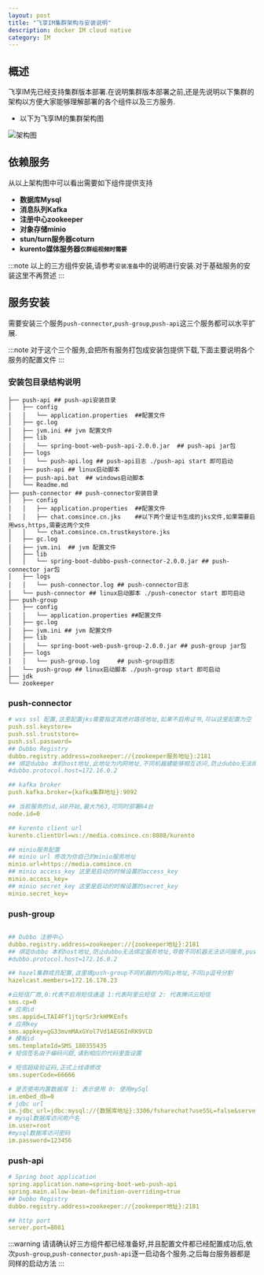 ```yaml
---
layout: post
title: "飞享IM集群架构与安装说明"
description: docker IM cloud native
category: IM
---
```


## 概述
飞享IM先已经支持集群版本部署.在说明集群版本部署之前,还是先说明以下集群的架构以方便大家能够理解部署的各个组件以及三方服务.
* 以下为飞享IM的集群架构图 

![架构图](https://media.comsince.cn/minio-bucket-image-name/1-373z3zNN-1605774295102-IM_Atitect.png)

## 依赖服务

从以上架构图中可以看出需要如下组件提供支持

* __数据库Mysql__
* __消息队列Kafka__
* __注册中心zookeeper__
* __对象存储minio__
* __stun/turn服务器coturn__
* __kurento媒体服务器`仅群组视频时需要`__

:::note
以上的三方组件安装,请参考`安装准备`中的说明进行安装.对于基础服务的安装这里不再赘述
:::

## 服务安装

需要安装三个服务`push-connector`,`push-group`,`push-api`这三个服务都可以水平扩展.

:::note
对于这个三个服务,会把所有服务打包成安装包提供下载,下面主要说明各个服务的配置文件
:::

### 安装包目录结构说明

```shell
├── push-api ## push-api安装目录
│   ├── config
│   │   └── application.properties  ##配置文件
│   ├── gc.log
│   ├── jvm.ini ## jvm 配置文件
│   ├── lib
│   │   └── spring-boot-web-push-api-2.0.0.jar  ## push-api jar包
│   ├── logs
│   │   └── push-api.log ## push-api日志 ./push-api start 即可启动
│   ├── push-api ## linux启动脚本
│   ├── push-api.bat  ## windows启动脚本
│   └── Readme.md
├── push-connector ## push-connector安装目录
│   ├── config
│   │   ├── application.properties  ##配置文件
│   │   ├── chat.comsince.cn.jks    ##以下两个是证书生成的jks文件,如果需要启用wss,https,需要这两个文件
│   │   └── chat.comsince.cn.trustkeystore.jks
│   ├── gc.log
│   ├── jvm.ini  ## jvm 配置文件
│   ├── lib
│   │   └── spring-boot-dubbo-push-connector-2.0.0.jar ## push-connector jar包
│   ├── logs
│   │   └── push-connector.log ## push-connector日志
│   └── push-connector ## linux启动脚本 ./push-conector start 即可启动
├── push-group
│   ├── config
│   │   └── application.properties ##配置文件
│   ├── gc.log
│   ├── jvm.ini ## jvm 配置文件
│   ├── lib
│   │   └── spring-boot-web-push-group-2.0.0.jar ## push-group jar包
│   ├── logs
│   │   └── push-group.log     ## push-group日志
│   └── push-group ## linux启动脚本 ./push-group start 即可启动
├── jdk
└── zookeeper
```


### push-connector

```yaml
# wss ssl 配置,这里配置jks需要指定其绝对路径地址,如果不启用证书,可以这里配置为空
push.ssl.keystore=
push.ssl.truststore=
push.ssl.password=
## Dubbo Registry
dubbo.registry.address=zookeeper://{zookeeper服务地址}:2181
## 绑定dubbo 本机host地址,此地址为内网地址,不同机器建能够相互访问,防止dubbo无法绑定服务地址,导致不同机器无法访问服务,push-group与push-connector部署在不同机器时最好设置
#dubbo.protocol.host=172.16.0.2

## kafka broker 
push.kafka.broker={kafka集群地址}:9092

## 当前服务的id,从0开始,最大为63,可同时部署64台
node.id=0

## kurento client url
kurento.clientUrl=ws://media.comsince.cn:8888/kurento

## minio服务配置
## minio url 修改为你自己的minio服务地址
minio.url=https://media.comsince.cn
## minio access_key 这里是启动的时候设置的access_key
minio.access_key=
## minio secret_key 这里是启动的时候设置的secret_key
minio.secret_key=

```

### push-group

```yaml

## Dubbo 注册中心
dubbo.registry.address=zookeeper://{zookeeper地址}:2181
## 绑定dubbo 本机host地址,防止dubbo无法绑定服务地址,导致不同机器无法访问服务,push-group与push-connector部署在不同机器时最好设置
#dubbo.protocol.host=172.16.0.2

## hazel集群成员配置,这里填push-group不同机器的内网ip地址,不同ip逗号分割
hazelcast.members=172.16.176.23

#云短信厂商,0:代表不启用短信通道 1:代表阿里云短信 2: 代表腾讯云短信
sms.cp=0
# 应用id
sms.appid=LTAI4Ff1jtqrSr3rkHMKEnfs
# 应用key
sms.appkey=gG33mvmMAxGYol7Vd1AEG6InRK9VCD
# 模板id
sms.templateId=SMS_180355435
# 短信签名由于编码问题,请到相应的代码里面设置

# 短信超级验证码,正式上线请修改
sms.superCode=66666

# 是否使用内置数据库 1: 表示使用 0: 使用mySql
im.embed_db=0
# jdbc url
im.jdbc_url=jdbc:mysql://{数据库地址}:3306/fsharechat?useSSL=false&serverTimezone=GMT&allowPublicKeyRetrieval=true&useUnicode=true&characterEncoding=utf8
# mysql数据库访问用户名
im.user=root
#mysql数据库访问密码
im.password=123456

```

### push-api

```yaml
# Spring boot application
spring.application.name=spring-boot-web-push-api
spring.main.allow-bean-definition-overriding=true
## Dubbo Registry
dubbo.registry.address=zookeeper://{zookeeper地址}:2181

## http port
server.port=8081
```


:::warning
请请确认好三方组件都已经准备好,并且配置文件都已经配置成功后,依次`push-group`,`push-connector`,`push-api`逐一启动各个服务.之后每台服务器都是同样的启动方法
:::